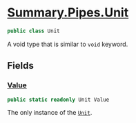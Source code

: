 # [Summary.Pipes.Unit](../src/Core/Pipes/Unit.cs#L6)
```cs
public class Unit
```

A void type that is similar to `void` keyword.

## Fields
### [Value](../src/Core/Pipes/Unit.cs#L11)
```cs
public static readonly Unit Value
```

The only instance of the [`Unit`](./Unit.md).


